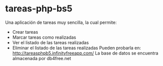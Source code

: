 # tareas-php-bs5
Una aplicación de tareas muy sencilla, la cual permite:
- Crear tareas
- Marcar tareas como realizadas
- Ver el listado de las tareas realizadas
- Eliminar el listado de las tareas realizadas
Pueden probarla en: http://tareasphpb5.infinityfreeapp.com/
La base de datos se encuentra almacenada por db4free.net
